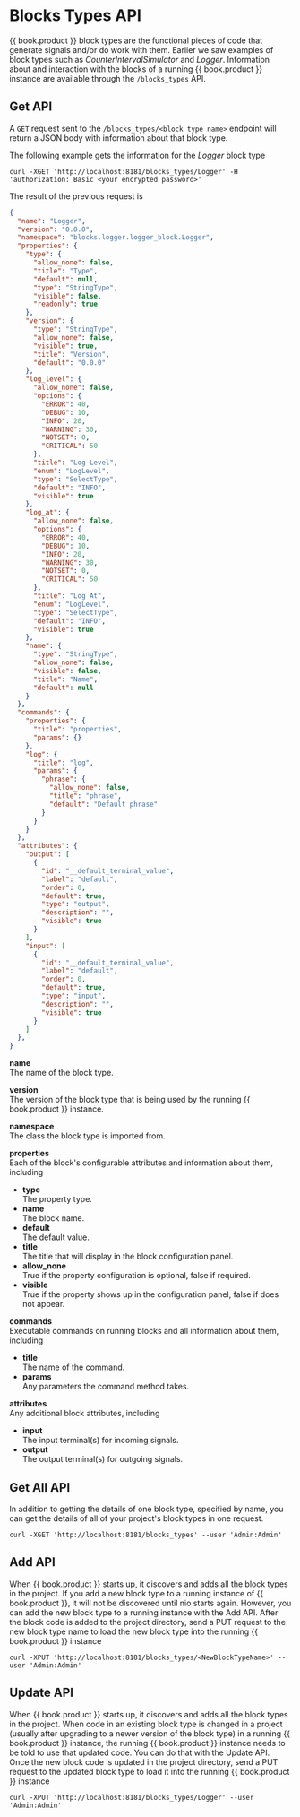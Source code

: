 # Blocks Types API

{{ book.product }} block types are the functional pieces of code that generate signals and/or do work with them. Earlier we saw examples of block types such as _CounterIntervalSimulator_ and _Logger_. Information about and interaction with the blocks of a running {{ book.product }} instance are available through the `/blocks_types` API.

## Get API

A `GET` request sent to the `/blocks_types/<block type name>` endpoint will return a JSON body with information about that block type.

The following example gets the information for the _Logger_ block type

    curl -XGET 'http://localhost:8181/blocks_types/Logger' -H 'authorization: Basic <your encrypted password>'

The result of the previous request is
```json
{
  "name": "Logger",
  "version": "0.0.0",
  "namespace": "blocks.logger.logger_block.Logger",
  "properties": {
    "type": {
      "allow_none": false,
      "title": "Type",
      "default": null,
      "type": "StringType",
      "visible": false,
      "readonly": true
    },
    "version": {
      "type": "StringType",
      "allow_none": false,
      "visible": true,
      "title": "Version",
      "default": "0.0.0"
    },
    "log_level": {
      "allow_none": false,
      "options": {
        "ERROR": 40,
        "DEBUG": 10,
        "INFO": 20,
        "WARNING": 30,
        "NOTSET": 0,
        "CRITICAL": 50
      },
      "title": "Log Level",
      "enum": "LogLevel",
      "type": "SelectType",
      "default": "INFO",
      "visible": true
    },
    "log_at": {
      "allow_none": false,
      "options": {
        "ERROR": 40,
        "DEBUG": 10,
        "INFO": 20,
        "WARNING": 30,
        "NOTSET": 0,
        "CRITICAL": 50
      },
      "title": "Log At",
      "enum": "LogLevel",
      "type": "SelectType",
      "default": "INFO",
      "visible": true
    },
    "name": {
      "type": "StringType",
      "allow_none": false,
      "visible": false,
      "title": "Name",
      "default": null
    }
  },
  "commands": {
    "properties": {
      "title": "properties",
      "params": {}
    },
    "log": {
      "title": "log",
      "params": {
        "phrase": {
          "allow_none": false,
          "title": "phrase",
          "default": "Default phrase"
        }
      }
    }
  },
  "attributes": {
    "output": [
      {
        "id": "__default_terminal_value",
        "label": "default",
        "order": 0,
        "default": true,
        "type": "output",
        "description": "",
        "visible": true
      }
    ],
    "input": [
      {
        "id": "__default_terminal_value",
        "label": "default",
        "order": 0,
        "default": true,
        "type": "input",
        "description": "",
        "visible": true
      }
    ]
  },
}
```

**name**<br>The name of the block type.

**version**<br>The version of the block type that is being used by the running {{ book.product }} instance.

**namespace**<br>The class the block type is imported from.

**properties**<br>Each of the block's configurable attributes and information about them, including
 - **type**<br>The property type.
 - **name**<br>The block name.
 - **default**<br>The default value.
 - **title**<br>The title that will display in the block configuration panel.
 - **allow_none**<br>True if the property configuration is optional, false if required.
 - **visible**<br>True if the property shows up in the configuration panel, false if does not appear.

**commands**<br>Executable commands on running blocks and all information about them, including
  - **title**<br>The name of the command.
  - **params**<br>Any parameters the command method takes.

**attributes**<br>Any additional block attributes, including
  - **input**<br>The input terminal(s) for incoming signals.
  - **output**<br>The output terminal(s) for outgoing signals.

## Get All API

In addition to getting the details of one block type, specified by name, you can get the details of all of your project's block types in one request.

    curl -XGET 'http://localhost:8181/blocks_types' --user 'Admin:Admin'

## Add API

When {{ book.product }} starts up, it discovers and adds all the block types in the project. If you add a new block type to a running instance of {{ book.product }}, it will not be discovered until nio starts again. However, you can add the new block type to a running instance with the Add API. After the block code is added to the project directory, send a PUT request to the new block type name to load the new block type into the running {{ book.product }} instance

    curl -XPUT 'http://localhost:8181/blocks_types/<NewBlockTypeName>' --user 'Admin:Admin'

## Update API

When {{ book.product }} starts up, it discovers and adds all the block types in the project. When code in an existing block type is changed in a project (usually after upgrading to a newer version of the block type) in a running {{ book.product }} instance, the running {{ book.product }} instance needs to be told to use that updated code. You can do that with the Update API. Once the new block code is updated in the project directory, send a PUT request to the updated block type to load it into the running {{ book.product }} instance

    curl -XPUT 'http://localhost:8181/blocks_types/Logger' --user 'Admin:Admin'

